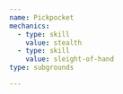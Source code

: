 ```yaml
---
name: Pickpocket
mechanics:
  - type: skill
    value: stealth
  - type: skill
    value: sleight-of-hand
type: subgrounds

---
```


